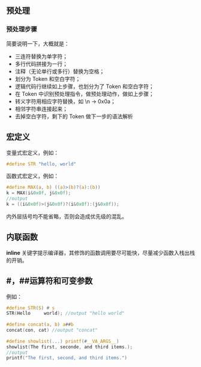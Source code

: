 ## 预处理

### 预处理步骤

简要说明一下，大概就是：

- 三连符替换为单字符；
- 多行代码拼接为一行；
- 注释（无论单行或多行）替换为空格；
- 划分为 Token 和空白字符；
- 逻辑代码行继续如上步骤，也划分为了 Token 和空白字符；
- 在 Token 中识别预处理指令，做预处理动作，做如上步骤；
- 转义字符用相应字符替换，如 \n -> 0x0a；
- 相邻字符串连接起来；
- 去掉空白字符，剩下的 Token 做下一步的语法解析

## 宏定义

变量式宏定义，例如：

```c
#define STR "hello, world"
```

函数式宏定义，例如：

```c
#define MAX(a, b) ((a)>(b)?(a):(b))
k = MAX(i&0x0f, j&0x0f);
//output
k = ((i&0x0f)>(j&0x0f)?(i&0x0f):(j&0x0f));
```

内外层括号均不能省略，否则会造成优先级的混乱。

## 内联函数

**inline** 关键字提示编译器，其修饰的函数调用要尽可能快，尽量减少函数入栈出栈的开销。

## #，##运算符和可变参数

例如：

```c
#define STR(S) # s
STR(Hello     world); //output "hello world"
    
#define concat(a, b) a##b
concat(con, cat) //output "concat"
    
#define showlist(...) printf(#__VA_ARGS__)
showlist(The first, seconde, and third items.);
//output
printf("The first, second, and third items.")
```

